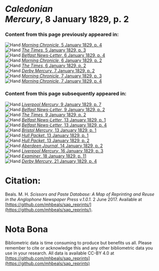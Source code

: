 # *Caledonian Mercury*, 8 January 1829, p. 2  
  
### Content from this page previously appeared in:  
![Hand](http://scissorsandpaste.net/wp-content/uploads/2017/06/smallhandpointer.png) [*Morning Chronicle*, 5 January 1829, p. 4](https://mhbeals.github.io/sap_html/Morning-Chronicle/Morning-Chronicle-5-January-1829-p-4)  
![Hand](http://scissorsandpaste.net/wp-content/uploads/2017/06/smallhandpointer.png) [*The Times*, 5 January 1829, p. 3](https://mhbeals.github.io/sap_html/The-Times/The-Times-5-January-1829-p-3)  
![Hand](http://scissorsandpaste.net/wp-content/uploads/2017/06/smallhandpointer.png) [*Belfast News-Letter*, 6 January 1829, p. 4](https://mhbeals.github.io/sap_html/Belfast-News-Letter/Belfast-News-Letter-6-January-1829-p-4)  
![Hand](http://scissorsandpaste.net/wp-content/uploads/2017/06/smallhandpointer.png) [*Morning Chronicle*, 6 January 1829, p. 2](https://mhbeals.github.io/sap_html/Morning-Chronicle/Morning-Chronicle-6-January-1829-p-2)  
![Hand](http://scissorsandpaste.net/wp-content/uploads/2017/06/smallhandpointer.png) [*The Times*, 6 January 1829, p. 2](https://mhbeals.github.io/sap_html/The-Times/The-Times-6-January-1829-p-2)  
![Hand](http://scissorsandpaste.net/wp-content/uploads/2017/06/smallhandpointer.png) [*Derby Mercury*, 7 January 1829, p. 2](https://mhbeals.github.io/sap_html/Derby-Mercury/Derby-Mercury-7-January-1829-p-2)  
![Hand](http://scissorsandpaste.net/wp-content/uploads/2017/06/smallhandpointer.png) [*Morning Chronicle*, 7 January 1829, p. 3](https://mhbeals.github.io/sap_html/Morning-Chronicle/Morning-Chronicle-7-January-1829-p-3)  
![Hand](http://scissorsandpaste.net/wp-content/uploads/2017/06/smallhandpointer.png) [*Morning Chronicle*, 7 January 1829, p. 4](https://mhbeals.github.io/sap_html/Morning-Chronicle/Morning-Chronicle-7-January-1829-p-4)  
  
### Content from this page subsequently appeared in:  
![Hand](http://scissorsandpaste.net/wp-content/uploads/2017/06/smallhandpointer.png) [*Liverpool Mercury*, 9 January 1829, p. 7](https://mhbeals.github.io/sap_html/Liverpool-Mercury/Liverpool-Mercury-9-January-1829-p-7)  
![Hand](http://scissorsandpaste.net/wp-content/uploads/2017/06/smallhandpointer.png) [*Belfast News-Letter*, 9 January 1829, p. 2](https://mhbeals.github.io/sap_html/Belfast-News-Letter/Belfast-News-Letter-9-January-1829-p-2)  
![Hand](http://scissorsandpaste.net/wp-content/uploads/2017/06/smallhandpointer.png) [*The Times*, 9 January 1829, p. 2](https://mhbeals.github.io/sap_html/The-Times/The-Times-9-January-1829-p-2)  
![Hand](http://scissorsandpaste.net/wp-content/uploads/2017/06/smallhandpointer.png) [*Belfast News-Letter*, 13 January 1829, p. 1](https://mhbeals.github.io/sap_html/Belfast-News-Letter/Belfast-News-Letter-13-January-1829-p-1)  
![Hand](http://scissorsandpaste.net/wp-content/uploads/2017/06/smallhandpointer.png) [*Belfast News-Letter*, 13 January 1829, p. 4](https://mhbeals.github.io/sap_html/Belfast-News-Letter/Belfast-News-Letter-13-January-1829-p-4)  
![Hand](http://scissorsandpaste.net/wp-content/uploads/2017/06/smallhandpointer.png) [*Bristol Mercury*, 13 January 1829, p. 1](https://mhbeals.github.io/sap_html/Bristol-Mercury/Bristol-Mercury-13-January-1829-p-1)  
![Hand](http://scissorsandpaste.net/wp-content/uploads/2017/06/smallhandpointer.png) [*Hull Packet*, 13 January 1829, p. 1](https://mhbeals.github.io/sap_html/Hull-Packet/Hull-Packet-13-January-1829-p-1)  
![Hand](http://scissorsandpaste.net/wp-content/uploads/2017/06/smallhandpointer.png) [*Hull Packet*, 13 January 1829, p. 2](https://mhbeals.github.io/sap_html/Hull-Packet/Hull-Packet-13-January-1829-p-2)  
![Hand](http://scissorsandpaste.net/wp-content/uploads/2017/06/smallhandpointer.png) [*Aberdeen Journal*, 14 January 1829, p. 2](https://mhbeals.github.io/sap_html/Aberdeen-Journal/Aberdeen-Journal-14-January-1829-p-2)  
![Hand](http://scissorsandpaste.net/wp-content/uploads/2017/06/smallhandpointer.png) [*Liverpool Mercury*, 16 January 1829, p. 3](https://mhbeals.github.io/sap_html/Liverpool-Mercury/Liverpool-Mercury-16-January-1829-p-3)  
![Hand](http://scissorsandpaste.net/wp-content/uploads/2017/06/smallhandpointer.png) [*Examiner*, 18 January 1829, p. 11](https://mhbeals.github.io/sap_html/Examiner/Examiner-18-January-1829-p-11)  
![Hand](http://scissorsandpaste.net/wp-content/uploads/2017/06/smallhandpointer.png) [*Derby Mercury*, 21 January 1829, p. 4](https://mhbeals.github.io/sap_html/Derby-Mercury/Derby-Mercury-21-January-1829-p-4)  


# Citation: 

Beals. M. H. *Scissors and Paste Database: A Map of Reprinting and Reuse in the Anglophone Newspaper Press v.1.0.1.* 2 June 2017. Available at [https://github.com/mhbeals/sap_reprints/](https://github.com/mhbeals/sap_reprints/). 

# Nota Bona

Bibliometric data is time consuming to produce but benefits us all. Please remember to cite or acknowledge this and any other bibliometric data you use in your research. All data is available CC-BY 4.0 at [https://github.com/mhbeals/sap_reprints](https://github.com/mhbeals/sap_reprints)